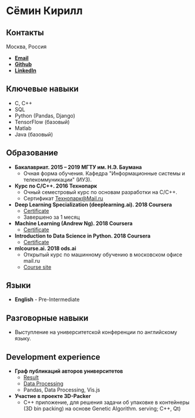 # Сёмин Кирилл
## Контакты
Москва, Россия
 - [**Email**](mailto:qseminq@gmail.com)
 - [**Github**](https://github.com/DrMatters)
 - [**LinkedIn**](https://www.linkedin.com/in/kirill-semin-826394141/)

## Ключевые навыки
 - С, C++
 - SQL
 - Python (Pandas, Django)
 - TensorFlow (базовый)
 - Matlab
 - Java (базовый)

## Образование
 - **Бакалавриат. 2015 – 2019 МГТУ им. Н.Э. Баумана**
 	- Очная форма обучения. Кафедра "Информационные системы и телекоммуникации" (ИУ3).
 - **Курс по C/C++. 2016 Технопарк**
 	- Очный семестровый курс по основам разработки на C/C++.
 	- Сертификат Технопарк@Mail.ru
 - **Deep Learning Specialization (deeplearning.ai). 2018 Coursera**
 	- [Certificate](https://www.coursera.org/account/accomplishments/specialization/V5P6NWX4CR95)
 	- Завершено за 1 месяц
  - **Machine Learning (Andrew Ng). 2018 Coursera**
 	- [Certificate](https://www.coursera.org/account/accomplishments/certificate/W2FV6BT5XCPF)
  - **Introduction to Data Science in Python. 2018 Coursera**
 	- [Certificate](https://www.coursera.org/account/accomplishments/certificate/DKDYQVN3SSLD)
  - **mlcourse.ai. 2018 ods.ai**
  	- Открытый курс по машинному обучению в московском офисе mail.ru
 	- [Course site](https://mlcourse.ai/) 

## Языки
 - **English** - Pre-Intermediate

## Разговорные навыки
- Выступление на университетской конференции по английскому языку.

## Development experience
 - **Граф публикаций авторов университетов**
	- [Result](https://drmatters.github.io/network/all_articles/BMSTU%20_%20Scopus%20Science%20Map.html)
	- [Data Processing](https://github.com/DrMatters/BmstuScienceMap)
	- Pandas, Data Processing, Vis.js
 - **Участие в проекте 3D-Packer**
	- C++ приложение, для решения задачи об упаковке в контейнеры (3D bin packing) на основе Genetic Algorithm. serving; C++, Qt)